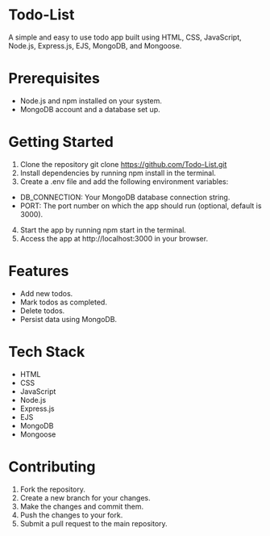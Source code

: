 # Todo-List

A simple and easy to use todo app built using HTML, CSS, JavaScript, Node.js, Express.js, EJS, MongoDB, and Mongoose.

# Prerequisites
- Node.js and npm installed on your system.
- MongoDB account and a database set up.

# Getting Started
1. Clone the repository git clone https://github.com/Todo-List.git
2. Install dependencies by running npm install in the terminal.
3. Create a .env file and add the following environment variables:
  - DB_CONNECTION: Your MongoDB database connection string.
  - PORT: The port number on which the app should run (optional, default is 3000).
4. Start the app by running npm start in the terminal.
5. Access the app at http://localhost:3000 in your browser.

# Features
- Add new todos.
- Mark todos as completed.
- Delete todos.
- Persist data using MongoDB.

# Tech Stack

- HTML
- CSS
- JavaScript
- Node.js
- Express.js
- EJS
- MongoDB
- Mongoose

# Contributing

1. Fork the repository.
2. Create a new branch for your changes.
3. Make the changes and commit them.
4. Push the changes to your fork.
5. Submit a pull request to the main repository.
